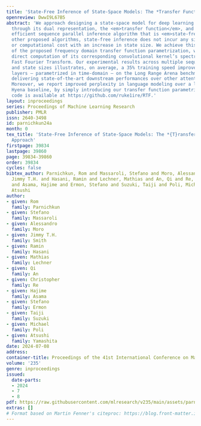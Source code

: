 ```yaml
---
title: 'State-Free Inference of State-Space Models: The *Transfer Function* Approach'
openreview: DwwI9L67B5
abstract: 'We approach designing a state-space model for deep learning applications
  through its dual representation, the <em>transfer function</em>, and uncover a highly
  efficient sequence parallel inference algorithm that is <em>state-free</em>: unlike
  other proposed algorithms, state-free inference does not incur any significant memory
  or computational cost with an increase in state size. We achieve this using properties
  of the proposed frequency domain transfer function parametrization, which enables
  direct computation of its corresponding convolutional kernel’s spectrum via a single
  Fast Fourier Transform. Our experimental results across multiple sequence lengths
  and state sizes illustrates, on average, a 35% training speed improvement over S4
  layers – parametrized in time-domain – on the Long Range Arena benchmark, while
  delivering state-of-the-art downstream performances over other attention-free approaches.
  Moreover, we report improved perplexity in language modeling over a long convolutional
  Hyena baseline, by simply introducing our transfer function parametrization. Our
  code is available at https://github.com/ruke1ire/RTF.'
layout: inproceedings
series: Proceedings of Machine Learning Research
publisher: PMLR
issn: 2640-3498
id: parnichkun24a
month: 0
tex_title: 'State-Free Inference of State-Space Models: The *{T}ransfer Function*
  Approach'
firstpage: 39834
lastpage: 39860
page: 39834-39860
order: 39834
cycles: false
bibtex_author: Parnichkun, Rom and Massaroli, Stefano and Moro, Alessandro and Smith,
  Jimmy T.H. and Hasani, Ramin and Lechner, Mathias and An, Qi and Re, Christopher
  and Asama, Hajime and Ermon, Stefano and Suzuki, Taiji and Poli, Michael and Yamashita,
  Atsushi
author:
- given: Rom
  family: Parnichkun
- given: Stefano
  family: Massaroli
- given: Alessandro
  family: Moro
- given: Jimmy T.H.
  family: Smith
- given: Ramin
  family: Hasani
- given: Mathias
  family: Lechner
- given: Qi
  family: An
- given: Christopher
  family: Re
- given: Hajime
  family: Asama
- given: Stefano
  family: Ermon
- given: Taiji
  family: Suzuki
- given: Michael
  family: Poli
- given: Atsushi
  family: Yamashita
date: 2024-07-08
address:
container-title: Proceedings of the 41st International Conference on Machine Learning
volume: '235'
genre: inproceedings
issued:
  date-parts:
  - 2024
  - 7
  - 8
pdf: https://raw.githubusercontent.com/mlresearch/v235/main/assets/parnichkun24a/parnichkun24a.pdf
extras: []
# Format based on Martin Fenner's citeproc: https://blog.front-matter.io/posts/citeproc-yaml-for-bibliographies/
---
```

